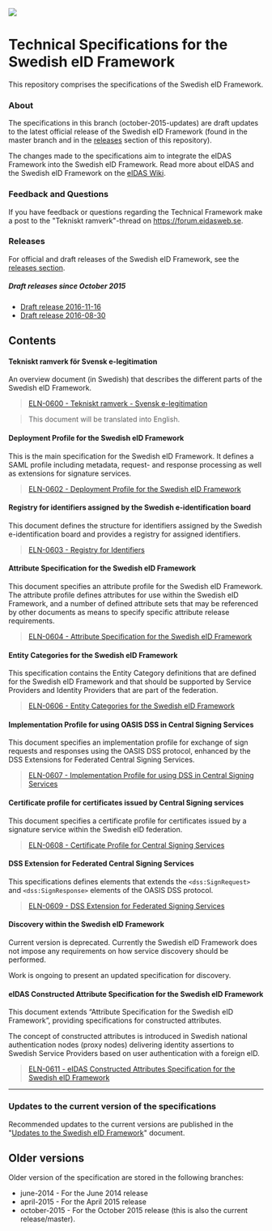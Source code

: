 <img src="http://eidasweb.se/home/img/e-log_transp_cut.png"></img>

# Technical Specifications for the Swedish eID Framework

This repository comprises the specifications of the Swedish eID Framework.

### About

The specifications in this branch (october-2015-updates) are draft updates to the latest official release of the Swedish eID Framework (found in the master branch and in the [releases](https://github.com/elegnamnden/technical-framework/releases) section of this repository).

The changes made to the specifications aim to integrate the eIDAS Framework into the Swedish eID Framework. Read more about eIDAS and the Swedish eID Framework on the [eIDAS Wiki](https://github.com/elegnamnden/eidas/wiki).

### Feedback and Questions

If you have feedback or questions regarding the Technical Framework make a post to the "Tekniskt ramverk"-thread on <https://forum.eidasweb.se>.

### Releases 

For official and draft releases of the Swedish eID Framework, see the [releases section](https://github.com/elegnamnden/technical-framework/releases).

##### Draft releases since October 2015

* [Draft release 2016-11-16](https://github.com/elegnamnden/technical-framework/releases/tag/20161116-draft-release)
* [Draft release 2016-08-30](https://github.com/elegnamnden/technical-framework/releases/tag/20160830-draft-release)

## Contents

#### Tekniskt ramverk för Svensk e-legitimation

An overview document (in Swedish) that describes the different parts of the Swedish eID Framework.

> [ELN-0600 - Tekniskt ramverk - Svensk e-legitimation](ELN-0600%20-%20Tekniskt%20ramverk%20-%20Svensk%20e-legitimation.md)

> This document will be translated into English.

#### Deployment Profile for the Swedish eID Framework

This is the main specification for the Swedish eID Framework. It defines a SAML profile including metadata, request- and response processing as well as extensions for signature services. 

> [ELN-0602 - Deployment Profile for the Swedish eID Framework](ELN-0602%20-%20Deployment%20Profile%20for%20the%20Swedish%20eID%20Framework.md)

#### Registry for identifiers assigned by the Swedish e-identification board

This document defines the structure for identifiers assigned by the Swedish e-identification board and provides a registry for assigned identifiers.

> [ELN-0603 - Registry for Identifiers](ELN-0603%20-%20Registry%20for%20Identifiers.md)

#### Attribute Specification for the Swedish eID Framework

This document specifies an attribute profile for the Swedish eID Framework. The attribute profile defines attributes for use within the Swedish eID Framework, and a number of defined attribute sets that may be referenced by other documents as means to specify specific attribute release requirements.

> [ELN-0604 - Attribute Specification for the Swedish eID Framework](ELN-0604%20-%20Attribute%20Specification%20for%20the%20Swedish%20eID%20Framework.md)

#### Entity Categories for the Swedish eID Framework

This specification contains the Entity Category definitions that are defined for the Swedish eID Framework and that should be supported by Service Providers and Identity Providers that are part of the federation.

> [ELN-0606 - Entity Categories for the Swedish eID Framework](ELN-0606%20-%20Entity%20Categories%20for%20the%20Swedish%20eID%20Framework.md)

#### Implementation Profile for using OASIS DSS in Central Signing Services

This document specifies an implementation profile for exchange of sign requests and responses using the OASIS DSS protocol, enhanced by the DSS Extensions for Federated Central Signing Services.

> [ELN-0607 - Implementation Profile for using DSS in Central Signing Services](ELN-0607%20-%20Implementation%20Profile%20for%20using%20DSS%20in%20Central%20Signing%20Services.md)

#### Certificate profile for certificates issued by Central Signing services

This document specifies a certificate profile for certificates issued by a signature service within the Swedish eID federation.

> [ELN-0608 - Certificate Profile for Central Signing Services](ELN-0608%20-%20Certificate%20Profile%20for%20Central%20Signing%20Services.md)

#### DSS Extension for Federated Central Signing Services

This specifications defines elements that extends the `<dss:SignRequest>` and `<dss:SignResponse>` elements of the OASIS DSS protocol.

> [ELN-0609 - DSS Extension for Federated Signing Services](ELN-0609%20-%20DSS%20Extension%20for%20Federated%20Signing%20Services.md)

#### Discovery within the Swedish eID Framework

Current version is deprecated. Currently the Swedish eID Framework does not impose any requirements on how service discovery should be performed.

Work is ongoing to present an updated specification for discovery.

#### eIDAS Constructed Attribute Specification for the Swedish eID Framework

This document extends “Attribute Specification for the Swedish eID Framework”, providing specifications for constructed attributes.

The concept of constructed attributes is introduced in Swedish national authentication nodes (proxy nodes) delivering identity assertions to Swedish Service Providers based on user authentication with a foreign eID.

> [ELN-0611 - eIDAS Constructed Attributes Specification for the Swedish eID Framework]()

---

### Updates to the current version of the specifications

Recommended updates to the current versions are published in the "[Updates to the Swedish eID Framework](Updates%20to%20the%20Swedish%20eID%20Framework.md)" document.

## Older versions

Older version of the specification are stored in the following branches:

+ june-2014 - For the June 2014 release
+ april-2015 - For the April 2015 release
+ october-2015 - For the October 2015 release (this is also the current release/master).

